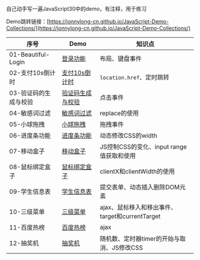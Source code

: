 自己动手写一遍JavaScript30中的demo，有注释，用于练习

Demo跳转链接：[https://jonnylong-cn.github.io/JavaScript-Demo-Collections/](https://jonnylong-cn.github.io/JavaScript-Demo-Collections/)

|序号|Demo|知识点|
|--|--|--|
|01-Beautiful-Login|[登录功能](./01-Beautiful-Login/index.html)|布局、键盘事件|
|02-支付10s倒计时|[支付10s倒计时](./02-支付10s倒计时/index.html)|`location.href`、定时跳转|
|03-验证码的生成与校验|[验证码生成与校验](./03-验证码的生成与校验/index.html)|点击事件|
|04-敏感词过滤|[敏感词过滤](./04-敏感词过滤/index.html)|replace的使用|
|05-小球拖拽|[小球拖拽](./05-小球拖拽/index.html)|拖拽事件|
|06-进度条功能|[进度条功能](./06-进度条功能/index.html)|动态修改CSS的width|
|07-移动盒子|[移动盒子](./07-移动盒子/index.html)|JS控制CSS的变化、input range值获取和使用|
|08-鼠标绑定盒子|[鼠标绑定盒子](./08-鼠标绑定盒子/index.html)|clientX和clientWidth的使用|
|09-学生信息表|[学生信息表](./09-学生信息表/index.html)|提交表单、动态插入删除DOM元素|
|10-三级菜单|[三级菜单](./10-三级菜单/index.html)|ajax、鼠标移入和移出事件、target和currentTarget|
|11-百度热榜|[百度热榜](./11-百度热榜/index.html)|ajax|
|12-抽奖机|[抽奖机](./12-抽奖机/index.html)|随机数、定时器timer的开始与取消、JS修改CSS|